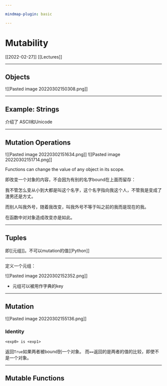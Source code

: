 ```yaml
---

mindmap-plugin: basic

---
```


# Mutability
[[2022-02-27]]
[[Lectures]]

---
## Objects
![[Pasted image 20220302150308.png]]

---
## Example: Strings
介绍了 ASCII和Unicode

---
## Mutation Operations
![[Pasted image 20220302151634.png]]
![[Pasted image 20220302151714.png]]

Functions can change the value of any object in its scope.

即改变一个对象的内容，不会因为有别的名字bound在上面而留存：

我不管怎么变从小到大都是叫这个名字，这个名字指向我这个人，不管我是变成了渣男还是方丈。

而别人叫我外号，随着我改变，叫我外号不等于叫之前的我而是现在的我。

在函数中对对象造成改变亦是如此。

---
## Tuples
即[[元组]]。不可以mutation的值[[Python]]


---

定义一个元组：

![[Pasted image 20220302152352.png]]

- 元组可以被用作字典的key

---
## Mutation
![[Pasted image 20220302155136.png]]

### Identity
`<exp0> is <exp1>`

返回`True`如果两者被bound到一个对象。
而`==`返回的是两者的值的比较，即使不是一个对象。

---
## Mutable Functions
 





